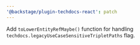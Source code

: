 ```yaml
---
'@backstage/plugin-techdocs-react': patch
---
```


Add `toLowerEntityRefMaybe()` function for handling `techdocs.legacyUseCaseSensitiveTripletPaths` flag.
